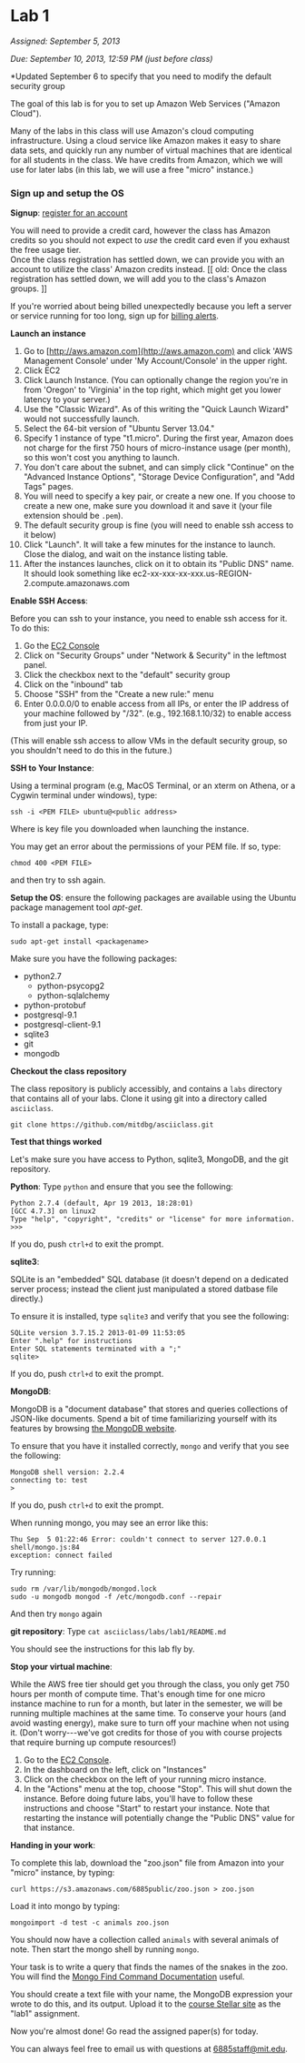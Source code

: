 # Lab 1

*Assigned: September 5, 2013*

*Due: September 10, 2013, 12:59 PM (just before class)*

*Updated September 6 to specify that you need to modify the default security group

The goal of this lab is for you to set up Amazon Web Services ("Amazon
Cloud").

Many of the labs in this class will use Amazon's cloud computing
infrastructure.  Using a cloud service like Amazon makes it easy to
share data sets, and quickly run any number of virtual machines that are
identical for all students in the class.  We have credits from Amazon,
which we will use for later labs (in this lab, we will use a free
"micro" instance.)

### Sign up and setup the OS

**Signup**: [register for an account](https://aws-portal.amazon.com/gp/aws/developer/registration/index.html)

You will need to provide a credit card, however the class has Amazon credits so
you should not expect to _use_ the credit card even if you exhaust the free usage tier.  
Once the class registration has settled down, we can provide you with an account to utilize the class' Amazon credits instead. 
[[ old: Once the class registration has settled down, we will add you to the class's Amazon groups. ]]

If you're worried about being billed unexpectedly because you left a server or service running for too long, sign up for [billing alerts](https://portal.aws.amazon.com/gp/aws/developer/account?ie=UTF8&action=billing-alerts&sc_icampaign=welcome_email_2&sc_icontent=billing_alerts_link&sc_iplace=welcome_email_2&sc_idetail=aws_resources).

**Launch an instance**

1. Go to [http://aws.amazon.com](http://aws.amazon.com) and click 'AWS Management Console' under 'My Account/Console' 
in the upper right.  
1. Click EC2
1. Click Launch Instance.  (You can optionally change the region you're in from 'Oregon' to 'Virginia' in the top right, which might get you lower latency to your server.)
1. Use the "Classic Wizard". As of this writing the "Quick Launch Wizard" would not successfully launch.
1. Select the 64-bit version of "Ubuntu Server 13.04."
1. Specify 1 instance of type "t1.micro". During the first year, Amazon does not charge for the first 750 hours of micro-instance usage (per month), so this won't cost you anything to launch.
1. You don't care about the subnet, and can simply click "Continue" on the "Advanced Instance Options", "Storage Device Configuration", and "Add Tags" pages.
1. You will need to specify a key pair, or create a new one.  If you choose to create a new one, make sure you download it and save it (your file extension should be `.pem`).
1. The default security group is fine (you will need to enable ssh access to it below)
1. Click "Launch".  It will take a few minutes for the instance to launch.  Close the dialog, and wait on the instance listing table.
1. After the instances launches, click on it to obtain its "Public DNS" name.  It should look something like ec2-xx-xxx-xx-xxx.us-REGION-2.compute.amazonaws.com

**Enable SSH Access**: 

Before you can ssh to your instance, you need to enable ssh access for it.  To do this:

1. Go the [EC2 Console](https://console.aws.amazon.com/ec2/v2/home?region=us-west-2)
1. Click on "Security Groups" under "Network & Security" in the leftmost panel.   
1. Click the checkbox next to the "default" security group
1. Click on the "inbound" tab
1. Choose "SSH" from the "Create a new rule:" menu
1. Enter 0.0.0.0/0 to enable access from all IPs, or enter the IP address of your machine followed by "/32". (e.g., 192.168.1.10/32) to enable access from just your IP.

(This will enable ssh access to allow VMs in the default security group, so you shouldn't need to do this in the future.)

**SSH to Your Instance**: 

Using a terminal program (e.g, MacOS Terminal, or an xterm on Athena, or a Cygwin terminal under windows), type:

    ssh -i <PEM FILE> ubuntu@<public address>

Where <PEM FILE> is key file you downloaded when launching the instance.

You may get an error about the permissions of your PEM file.  If so, type:

    chmod 400 <PEM FILE>

and then try to ssh again.

**Setup the OS**: ensure the following packages are available using the Ubuntu package management tool _apt-get_.  

To install a package, type:

    sudo apt-get install <packagename>

Make sure you have the following packages:

* python2.7
  * python-psycopg2
  * python-sqlalchemy
* python-protobuf
* postgresql-9.1
* postgresql-client-9.1
* sqlite3
* git
* mongodb



**Checkout the class repository**

The class repository is publicly accessibly, and contains a `labs`
directory that contains all of your labs.  Clone it using git into a
directory called `asciiclass`.

    git clone https://github.com/mitdbg/asciiclass.git

**Test that things worked**

Let's make sure you have access to Python, sqlite3, MongoDB, and the git repository.

**Python**: Type `python` and ensure that you see the following:

    Python 2.7.4 (default, Apr 19 2013, 18:28:01) 
    [GCC 4.7.3] on linux2
    Type "help", "copyright", "credits" or "license" for more information.
    >>> 

If you do, push `ctrl+d` to exit the prompt.

**sqlite3**: 

SQLite is an "embedded" SQL database (it doesn't depend on a dedicated server process;  instead the client just manipulated a stored
datbase file directly.)

To ensure it is installed, type `sqlite3` and verify that you see the following:

    SQLite version 3.7.15.2 2013-01-09 11:53:05
    Enter ".help" for instructions
    Enter SQL statements terminated with a ";"
    sqlite>

If you do, push `ctrl+d` to exit the prompt.

**MongoDB**:

MongoDB is a "document database" that stores and queries collections
of JSON-like documents.  Spend a bit of time familiarizing yourself
with its features by browsing [the MongoDB
website](http://www.mongodb.org).

To ensure that you have it installed correctly, `mongo` and verify that you see the following:

    MongoDB shell version: 2.2.4
    connecting to: test
    > 

If you do, push `ctrl+d` to exit the prompt.

When running mongo, you may see an error like this:

    Thu Sep  5 01:22:46 Error: couldn't connect to server 127.0.0.1 shell/mongo.js:84
    exception: connect failed

Try running:

    sudo rm /var/lib/mongodb/mongod.lock
    sudo -u mongodb mongod -f /etc/mongodb.conf --repair

And then try `mongo` again

**git repository**: Type `cat asciiclass/labs/lab1/README.md`

You should see the instructions for this lab fly by.

**Stop your virtual machine**: 

While the AWS free tier should get you through the class, you only get
750 hours per month of compute time.  That's enough time for one micro
instance machine to run for a month, but later in the semester, we
will be running multiple machines at the same time.  To conserve your
hours (and avoid wasting energy), make sure to turn off your machine
when not using it.  (Don't worry---we've got credits for those of you
with course projects that require burning up compute resources!)

1. Go to the [EC2 Console](https://console.aws.amazon.com/ec2/v2/home?region=us-west-2).
1. In the dashboard on the left, click on "Instances"
1. Click on the checkbox on the left of your running micro instance.
1. In the "Actions" menu at the top, choose "Stop".  This will shut down the instance.  Before doing future labs, you'll have to follow these instructions and choose "Start" to restart your instance.  Note that restarting the instance will potentially change the "Public DNS" value for that instance.

**Handing in your work**:

To complete this lab, download the "zoo.json" file from Amazon into your "micro" instance, by typing:

    curl https://s3.amazonaws.com/6885public/zoo.json > zoo.json

Load it into mongo by typing:

    mongoimport -d test -c animals zoo.json

You should now have a collection called `animals` with several animals of note.  Then start the mongo shell by running `mongo`.

Your task is to write a query that finds the names of the snakes in the zoo.  You will find the [Mongo Find Command Documentation](http://docs.mongodb.org/manual/reference/method/db.collection.find/#db.collection.find) useful.

You should create a text file with your name, the MongoDB expression your wrote to do this, and its output.  Upload it to the [course Stellar site](http://stellar.mit.edu/S/course/6/fa13/6.885/) as the "lab1" assignment.

Now you're almost done!  Go read the assigned paper(s) for today.

You can always feel free to email us with questions at [6885staff@mit.edu](mailto:6885staff@mit.edu).
